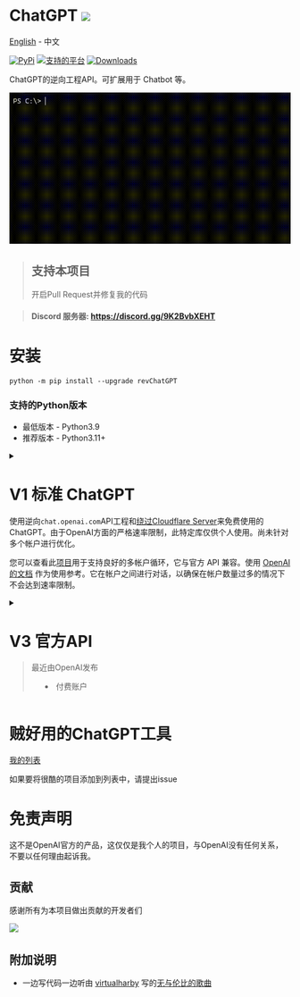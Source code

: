 # ChatGPT <img src="https://github.com/acheong08/ChatGPT/blob/main/logo.png?raw=true" width="15%"></img>

[English](./README.md) - 中文

[![PyPi](https://img.shields.io/pypi/v/revChatGPT.svg)](https://pypi.python.org/pypi/revChatGPT)
[![支持的平台](https://img.shields.io/pypi/pyversions/revChatGPT)](https://pypi.python.org/pypi/revChatGPT)
[![Downloads](https://static.pepy.tech/badge/revchatgpt)](https://pypi.python.org/pypi/revChatGPT)

ChatGPT的逆向工程API。可扩展用于 Chatbot 等。

[![](./view.gif)](https://pypi.python.org/pypi/revChatGPT)

> ## 支持本项目
> 开启Pull Request并修复我的代码

> #### Discord 服务器: https://discord.gg/9K2BvbXEHT

# 安装

```
python -m pip install --upgrade revChatGPT
```

### 支持的Python版本
- 最低版本 - Python3.9
- 推荐版本 - Python3.11+


<details>

<summary>

# V1 标准 ChatGPT

使用逆向`chat.openai.com`API工程和[绕过Cloudflare Server](https://github.com/acheong08/ChatGPT-Proxy-V4)来免费使用的ChatGPT。由于OpenAI方面的严格速率限制，此特定库仅供个人使用。尚未针对多个帐户进行优化。

您可以查看此[项目](https://github.com/acheong08/ChatGPT-to-API)用于支持良好的多帐户循环，它与官方 API 兼容。使用 [OpenAI 的文档](https://platform.openai.com/docs/guides/chat) 作为使用参考。它在帐户之间进行对话，以确保在帐户数量过多的情况下不会达到速率限制。

</summary>

## 速率限制
- 代理服务器：5 请求/秒
- OpenAI：60 请求/小时（每个账户）

## 配置

1. 在OpenAI的 [ChatGPT](https://chat.openai.com/)创建账户
2. 记住你的邮箱地址与密码

### 身份验证方式: (任选其一)

#### - 邮箱/密码
不支持使用 Google/Microsoft 授权登录的账户
```json
{
  "email": "email",
  "password": "your password"
}
```

#### - 访问令牌

> 请使用这种方式！

https://chat.openai.com/api/auth/session

```json
{
  "access_token": "<access_token>"
}
```

#### - 可选配置：

```json
{
  "conversation_id": "UUID...",
  "parent_id": "UUID...",
  "proxy": "...",
  "paid": false,
  "collect_analytics": true,
  "model": "gpt-4"
}
```
默认情况下，分析处于禁用状态。将`collect_analytics`设置为`true`以启用它。

3. 另存为 `$HOME/.config/revChatGPT/config.json`
4. 如果您使用的是 Windows，则需要创建一个名为`HOME`的环境变量，并将其设置为您的主配置文件，以便脚本能够找到 config.json 文件。

## 使用方法

### 命令行程序

```
python3 -m revChatGPT.V1
```

```
        ChatGPT - A command-line interface to OpenAI's ChatGPT (https://chat.openai.com/chat)
        Repo: github.com/acheong08/ChatGPT

Type '!help' to show a full list of commands

Logging in...

You:
(Press Esc followed by Enter to finish)
```

命令行界面支持多行输入，并允许使用箭头键进行导航。此外，您还可以在提示为空时通过箭头键编辑历史记录输入。如果找到匹配的先前提示，它也会完成您的输入。要完成输入，请按`Esc`，然后按`Enter`，因为仅`Enter`本身用于在多行模式下创建新行。

设置环境变量`NO_COLOR`为`true`可以禁用带色彩的命令行输出


### 开发人员的API

#### 基础开发（命令行程序）:
```python
from revChatGPT.V1 import Chatbot

chatbot = Chatbot(config={
  "email": "<your email>",
  "password": "<your password>"
})

print("Chatbot: ")
prev_text = ""
for data in chatbot.ask(
    "Hello world",
):
    message = data["message"][len(prev_text) :]
    print(message, end="", flush=True)
    prev_text = data["message"]
print()
```

#### 基础示例 (对话流):

```python
from revChatGPT.V1 import Chatbot

chatbot = Chatbot(config={
  "access_token": "<your access_token>"
})

print("Chatbot: ")
prev_text = ""
for data in chatbot.ask(
    "Hello world",
):
    message = data["message"][len(prev_text) :]
    print(message, end="", flush=True)
    prev_text = data["message"]
print()
```

#### 基础示例 (获取返回值):

```python
from revChatGPT.V1 import Chatbot

chatbot = Chatbot(config={
  "access_token": "<your access_token>"
})

prompt = "how many beaches does portugal have?"
response = ""

for data in chatbot.ask(
  prompt
):
    response = data["message"]

print(response)
```
#### 所有的API方法
移步到 [wiki](https://github.com/acheong08/ChatGPT/wiki/) 来获取高级的开发者功能

</details>


<details>

<summary>

# V3 官方API
> 最近由OpenAI发布
> - 付费账户

</summary>

从 https://platform.openai.com/account/api-keys 获取API-key

## 命令行程序
```
python3 -m revChatGPT.V3 --api_key <api_key>
```

```
 $ python3 -m revChatGPT.V3 -h

    ChatGPT - Official ChatGPT API
    Repo: github.com/acheong08/ChatGPT

Type '!help' to show a full list of commands
Press Esc followed by Enter or Alt+Enter to send a message.

usage: V3.py [-h] --api_key API_KEY [--temperature TEMPERATURE] [--no_stream]
             [--base_prompt BASE_PROMPT] [--proxy PROXY] [--top_p TOP_P]
             [--reply_count REPLY_COUNT] [--enable_internet] [--config CONFIG]
             [--submit_key SUBMIT_KEY]
             [--model {gpt-3.5-turbo,gpt-4,gpt-4-32k}]

options:
  -h, --help            show this help message and exit
  --api_key API_KEY     OpenAI API key
  --temperature TEMPERATURE
                        Temperature for response
  --no_stream           Disable streaming
  --base_prompt BASE_PROMPT
                        Base prompt for chatbot
  --proxy PROXY         Proxy address
  --top_p TOP_P         Top p for response
  --reply_count REPLY_COUNT
                        Number of replies for each prompt
  --enable_internet     Allow ChatGPT to search the internet
  --config CONFIG       Path to V3 config json file
  --submit_key SUBMIT_KEY
                        Custom submit key for chatbot. For more information on keys, see https://python-prompt-toolkit.readthedocs.io/en/stable/pages/advanced_topics/key_bindings.html#list-of-special-keys
  --model {gpt-3.5-turbo,gpt-4,gpt-4-32k}
```

## 开发API

### 基础示例
```python
from revChatGPT.V3 import Chatbot
chatbot = Chatbot(api_key="<api_key>")
chatbot.ask("Hello world")
```

### 命令行程序
```python
from revChatGPT.V3 import Chatbot
chatbot = Chatbot(api_key="<api_key>")
for data in chatbot.ask_stream("Hello world"):
    print(data, end="", flush=True)
```

</details>

# 贼好用的ChatGPT工具

[我的列表](https://github.com/stars/acheong08/lists/awesome-chatgpt)

如果要将很酷的项目添加到列表中，请提出issue

# 免责声明

这不是OpenAI官方的产品，这仅仅是我个人的项目，与OpenAI没有任何关系，不要以任何理由起诉我。


## 贡献

感谢所有为本项目做出贡献的开发者们

<a href="https://github.com/acheong08/ChatGPT/graphs/contributors">
<img src="https://contrib.rocks/image?repo=acheong08/ChatGPT" />
</a>

## 附加说明

- 一边写代码一边听由 [virtualharby](https://www.youtube.com/@virtualharby) 写的[无与伦比的歌曲](https://www.youtube.com/watch?v=VaMR_xDhsGg)
